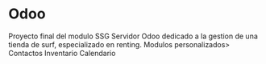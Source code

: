 # Odoo
Proyecto final del modulo SSG
Servidor Odoo dedicado a la gestion de una tienda de surf, especializado en renting.
Modulos personalizados>
Contactos
Inventario
Calendario
    
    
